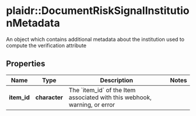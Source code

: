 # plaidr::DocumentRiskSignalInstitutionMetadata

An object which contains additional metadata about the institution used to compute the verification attribute

## Properties
Name | Type | Description | Notes
------------ | ------------- | ------------- | -------------
**item_id** | **character** | The &#x60;item_id&#x60; of the Item associated with this webhook, warning, or error | 


